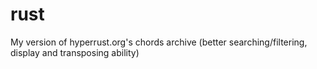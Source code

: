 rust
====

My version of hyperrust.org's chords archive (better searching/filtering, display and transposing ability)
